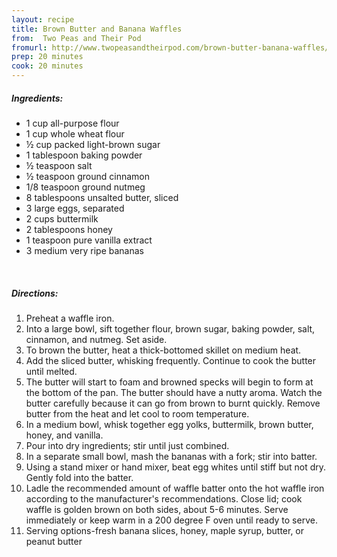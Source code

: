 ```yaml
---
layout: recipe
title: Brown Butter and Banana Waffles
from:  Two Peas and Their Pod
fromurl: http://www.twopeasandtheirpod.com/brown-butter-banana-waffles/
prep: 20 minutes
cook: 20 minutes
---
```


##### Ingredients:

* 1 cup all-purpose flour
* 1 cup whole wheat flour
* ½ cup packed light-brown sugar
* 1 tablespoon baking powder
* ½ teaspoon salt
* ½ teaspoon ground cinnamon
* 1/8 teaspoon ground nutmeg
* 8 tablespoons unsalted butter, sliced
* 3 large eggs, separated
* 2 cups buttermilk
* 2 tablespoons honey
* 1 teaspoon pure vanilla extract
* 3 medium very ripe bananas

<br>

##### Directions:

1. Preheat a waffle iron. 
2. Into a large bowl, sift together flour, brown sugar, baking powder, salt, cinnamon, and nutmeg. Set aside.
3. To brown the butter, heat a thick-bottomed skillet on medium heat. 
4. Add the sliced butter, whisking frequently. Continue to cook the butter until melted. 
5. The butter will start to foam and browned specks will begin to form at the bottom of the pan. The butter should have a nutty aroma. Watch the butter carefully because it can go from brown to burnt quickly. Remove butter from the heat and let cool to room temperature.
5. In a medium bowl, whisk together egg yolks, buttermilk, brown butter, honey, and vanilla. 
6. Pour into dry ingredients; stir until just combined.
7. In a separate small bowl, mash the bananas with a fork; stir into batter. 
8. Using a stand mixer or hand mixer, beat egg whites until stiff but not dry. Gently fold into the batter.
9. Ladle the recommended amount of waffle batter onto the hot waffle iron according to the manufacturer's recommendations. Close lid; cook waffle is golden brown on both sides, about 5-6 minutes. Serve immediately or keep warm in a 200 degree F oven until ready to serve.
10. Serving options-fresh banana slices, honey, maple syrup, butter, or peanut butter
